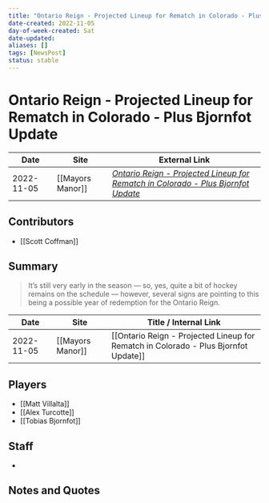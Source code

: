 ```yaml
---
title: "Ontario Reign - Projected Lineup for Rematch in Colorado - Plus Bjornfot Update"
date-created: 2022-11-05
day-of-week-created: Sat
date-updated: 
aliases: []
tags: [NewsPost]
status: stable
---
```


# Ontario Reign - Projected Lineup for Rematch in Colorado - Plus Bjornfot Update

| Date       | Site | External Link                                                                                                                                                                                     |
| ---------- | ---- | ------------------------------------------------------------------------------------------------------------------------------------------------------------------------------------------------- |
| 2022-11-05 | [[Mayors Manor]]     | [*Ontario Reign - Projected Lineup for Rematch in Colorado - Plus Bjornfot Update*](https://mayorsmanor.com/2022/11/ontario-reign-projected-lineup-for-rematch-in-colorado-plus-bjornfot-update/) |

## Contributors
- [[Scott Coffman]]

## Summary
> It’s still very early in the season — so, yes, quite a bit of hockey remains on the schedule — however, several signs are pointing to this being a possible year of redemption for the Ontario Reign.

| Date | Site | Title / Internal Link | 
| ---- | ---- | --------------------- |
| 2022-11-05 | [[Mayors Manor]]        | [[Ontario Reign - Projected Lineup for Rematch in Colorado - Plus Bjornfot Update]] |

## Players
- [[Matt Villalta]]
- [[Alex Turcotte]]
- [[Tobias Bjornfot]]

## Staff
- 

## Notes and Quotes
> 

